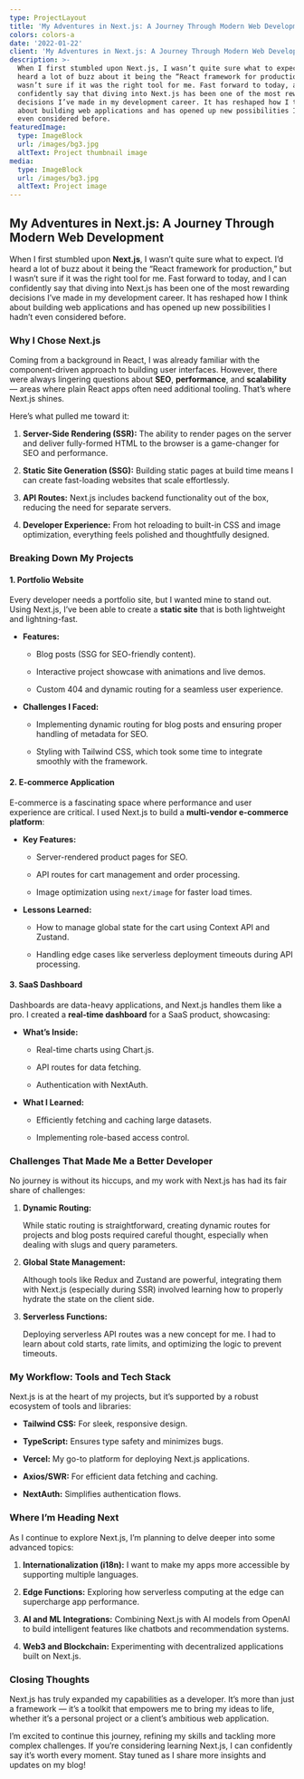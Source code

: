 ```yaml
---
type: ProjectLayout
title: 'My Adventures in Next.js: A Journey Through Modern Web Development'
colors: colors-a
date: '2022-01-22'
client: 'My Adventures in Next.js: A Journey Through Modern Web Development'
description: >-
  When I first stumbled upon Next.js, I wasn’t quite sure what to expect. I’d
  heard a lot of buzz about it being the “React framework for production,” but I
  wasn’t sure if it was the right tool for me. Fast forward to today, and I can
  confidently say that diving into Next.js has been one of the most rewarding
  decisions I’ve made in my development career. It has reshaped how I think
  about building web applications and has opened up new possibilities I hadn’t
  even considered before.
featuredImage:
  type: ImageBlock
  url: /images/bg3.jpg
  altText: Project thumbnail image
media:
  type: ImageBlock
  url: /images/bg3.jpg
  altText: Project image
---
```

 

## My Adventures in Next.js: A Journey Through Modern Web Development

When I first stumbled upon **Next.js**, I wasn’t quite sure what to expect. I’d heard a lot of buzz about it being the “React framework for production,” but I wasn’t sure if it was the right tool for me. Fast forward to today, and I can confidently say that diving into Next.js has been one of the most rewarding decisions I’ve made in my development career. It has reshaped how I think about building web applications and has opened up new possibilities I hadn’t even considered before.

### Why I Chose Next.js

Coming from a background in React, I was already familiar with the component-driven approach to building user interfaces. However, there were always lingering questions about **SEO**, **performance**, and **scalability** — areas where plain React apps often need additional tooling. That’s where Next.js shines.

Here’s what pulled me toward it:

1.  **Server-Side Rendering (SSR):** The ability to render pages on the server and deliver fully-formed HTML to the browser is a game-changer for SEO and performance.

2.  **Static Site Generation (SSG):** Building static pages at build time means I can create fast-loading websites that scale effortlessly.

3.  **API Routes:** Next.js includes backend functionality out of the box, reducing the need for separate servers.

4.  **Developer Experience:** From hot reloading to built-in CSS and image optimization, everything feels polished and thoughtfully designed.

### Breaking Down My Projects

#### **1. Portfolio Website**

Every developer needs a portfolio site, but I wanted mine to stand out. Using Next.js, I’ve been able to create a **static site** that is both lightweight and lightning-fast.

*   **Features:**

    *   Blog posts (SSG for SEO-friendly content).

    *   Interactive project showcase with animations and live demos.

    *   Custom 404 and dynamic routing for a seamless user experience.

*   **Challenges I Faced:**

    *   Implementing dynamic routing for blog posts and ensuring proper handling of metadata for SEO.

    *   Styling with Tailwind CSS, which took some time to integrate smoothly with the framework.

#### **2. E-commerce Application**

E-commerce is a fascinating space where performance and user experience are critical. I used Next.js to build a **multi-vendor e-commerce platform**:

*   **Key Features:**

    *   Server-rendered product pages for SEO.

    *   API routes for cart management and order processing.

    *   Image optimization using `next/image` for faster load times.

*   **Lessons Learned:**

    *   How to manage global state for the cart using Context API and Zustand.

    *   Handling edge cases like serverless deployment timeouts during API processing.

#### **3. SaaS Dashboard**

Dashboards are data-heavy applications, and Next.js handles them like a pro. I created a **real-time dashboard** for a SaaS product, showcasing:

*   **What’s Inside:**

    *   Real-time charts using Chart.js.

    *   API routes for data fetching.

    *   Authentication with NextAuth.

*   **What I Learned:**

    *   Efficiently fetching and caching large datasets.

    *   Implementing role-based access control.

### Challenges That Made Me a Better Developer

No journey is without its hiccups, and my work with Next.js has had its fair share of challenges:

1.  **Dynamic Routing:**

    While static routing is straightforward, creating dynamic routes for projects and blog posts required careful thought, especially when dealing with slugs and query parameters.

2.  **Global State Management:**

    Although tools like Redux and Zustand are powerful, integrating them with Next.js (especially during SSR) involved learning how to properly hydrate the state on the client side.

3.  **Serverless Functions:**

    Deploying serverless API routes was a new concept for me. I had to learn about cold starts, rate limits, and optimizing the logic to prevent timeouts.

### My Workflow: Tools and Tech Stack

Next.js is at the heart of my projects, but it’s supported by a robust ecosystem of tools and libraries:

*   **Tailwind CSS:** For sleek, responsive design.

*   **TypeScript:** Ensures type safety and minimizes bugs.

*   **Vercel:** My go-to platform for deploying Next.js applications.

*   **Axios/SWR:** For efficient data fetching and caching.

*   **NextAuth:** Simplifies authentication flows.

### Where I’m Heading Next

As I continue to explore Next.js, I’m planning to delve deeper into some advanced topics:

1.  **Internationalization (i18n):** I want to make my apps more accessible by supporting multiple languages.

2.  **Edge Functions:** Exploring how serverless computing at the edge can supercharge app performance.

3.  **AI and ML Integrations:** Combining Next.js with AI models from OpenAI to build intelligent features like chatbots and recommendation systems.

4.  **Web3 and Blockchain:** Experimenting with decentralized applications built on Next.js.

### Closing Thoughts

Next.js has truly expanded my capabilities as a developer. It’s more than just a framework — it’s a toolkit that empowers me to bring my ideas to life, whether it’s a personal project or a client’s ambitious web application.

I’m excited to continue this journey, refining my skills and tackling more complex challenges. If you’re considering learning Next.js, I can confidently say it’s worth every moment. Stay tuned as I share more insights and updates on my blog!

 

